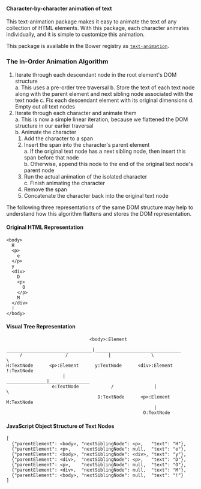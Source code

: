 #### Character-by-character animation of text

This text-animation package makes it easy to animate the text of any collection of HTML elements. With this package,
each character animates individually, and it is simple to customize this animation.

This package is available in the Bower registry as [`text-animation`][bower-url].

### The In-Order Animation Algorithm

1. Iterate through each descendant node in the root element's DOM structure  
  a. This uses a pre-order tree traversal
  b. Store the text of each text node along with the parent element and next sibling node
     associated with the text node
  c. Fix each descendant element with its original dimensions
  d. Empty out all text nodes
2. Iterate through each character and animate them  
  a. This is now a simple linear iteration, because we flattened the DOM structure in our 
     earlier traversal  
  b. Animate the character  
    1. Add the character to a span  
    2. Insert the span into the character's parent element  
      a. If the original text node has a next sibling node, then insert this span before that node  
      b. Otherwise, append this node to the end of the original text node's parent node  
    4. Run the actual animation of the isolated character  
  c. Finish animating the character  
    1. Remove the span  
    2. Concatenate the character back into the original text node  

The following three representations of the same DOM structure may help to understand 
how this algorithm flattens and stores the DOM representation.

#### Original HTML Representation

    <body>
      H
      <p>
        e
      </p>
      y
      <div>
        D
        <p>
          O
        </p>
        M
      </div>
      !
    </body>

#### Visual Tree Representation

                                   <body>:Element
          ________________________________|________________________________
         /                /               |               \                \
    H:TextNode      <p>:Element      y:TextNode      <div>:Element      !:TextNode
                         |                  _______________|_______________
                     e:TextNode            /               |               \
                                      D:TextNode      <p>:Element      M:TextNode
                                                           |
                                                       O:TextNode

#### JavaScript Object Structure of Text Nodes

    [
      {"parentElement": <body>, "nextSiblingNode": <p>,   "text": "H"},
      {"parentElement": <p>,    "nextSiblingNode": null,  "text": "e"},
      {"parentElement": <body>, "nextSiblingNode": <div>, "text": "y"},
      {"parentElement": <div>,  "nextSiblingNode": <p>,   "text": "D"},
      {"parentElement": <p>,    "nextSiblingNode": null,  "text": "O"},
      {"parentElement": <div>,  "nextSiblingNode": null,  "text": "M"},
      {"parentElement": <body>, "nextSiblingNode": null,  "text": "!"}
    ]


[main-url]: http://jackieandlevi.com/text-animation
[codepen-url]: http://codepen.io/levisl176/full/HGJdF
[bower-url]: http://bower.io/search/?q=text-animation